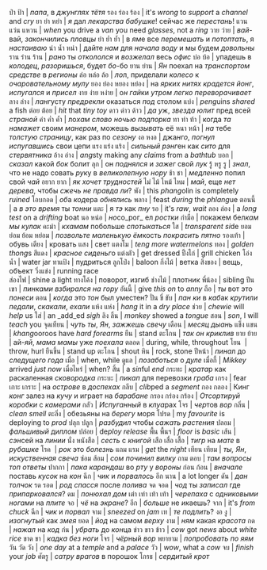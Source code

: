 ป่า ป้า        | *папа*, в _джунглях_ _тётя_
รอง ร่อง ร้อง  | it's *wrong* to _support_ a _channel_ and _cry_
ยา ย่า หย่า    | *я* дал _лекарства_ _бабушке_! сейчас же _перестань_!
แวน แว่น แหวน | *when* you drive a _van_ you need _glasses_, not a _ring_
วาย ว่าย      | *вай*-вай, _закончились_ _пловцы_
ยำ ย่ำ ย้ำ     | в *ям*е все _перемешать_ и _потоптать_, я _настаиваю_
นำ น้ำ หนำ    | дайте *нам* для _начала_ _воду_ и мы будем _довольны_
ราน ร่าน ร้าน  | *ран*о ты _откололся_ и _возжелал_ весь _офис_
บ่อ บ้อ        | упадешь в _колодец_, _разоришься_, будет *бо*-бо
ยาน ย่าน      | *Ян* поехал на _транспортом средстве_ в _регионы_
ล่อ หล่อ ล้อ    | *ло*л, приделали _колесо_ к _очаровательному_ _мулу_
ยอง ย่อง หยอง หย่อง | на _ярких_ _нитях_ _крадется_ *йонг*, _испугался_ и _присел_
งาย ง่าย หง่าย | о*н гай*ки _утром_ _легко_ _переворачивает_
ลาง ล่าง      | *ланг*усту _предрекли_ оказаться _под_ столом
แบ่ง          | *peng*uins _shared_ a fish
ต่อย ต้อย      | _hit_ that _tiny_ *toy*
ดาว ด่าว ด้าว  | *да у*ж, _звезда_ _юлит_ пред всей _страной_
คำ ค่ำ ค้ำ     | ло*хам* _слово_ _ночью_ _подпорка_
ทา ท่า ท้า     | когда *та* _намажет_ своим _манером_, можешь _вызывать_ её 
หนา หน้า      | *на* тебе _толстую_ _страницу_, как раз по _сезону_
งอ หงอ       | джа*нго*, _погнул_ _испугавшись_ свои цепи
แรง แร่ง แร้ง  | _сильный_ *рэнг*ен как _сито_ для _стервятника_
อ้าง อ่าง      | *ang*sty making any _claims_ from a _bathtub_
บอก          | _сказал_ какой *бок* болит
ลุก           | он _поднялся_ и _зажег_ свой *лук*
รู้ หรู รู       | _знал_, что не надо совать *ру*ку в _великолепную_ _нору_
ช้า ชา        | _медленно_ попил свой _*ча*й_
อยาก ยาก     | *як* _хочет_ _трудностей_
ไม่ ไม้ ไหม้ ไหม | *май*, еще _нет_ _дерева_, чтобы _сжечь_ _не правда ли_?
พัง           | this *phang*olin is completely _ruined_
โอบกอด       | *об*а *код*ера _обнялись_
พลาง         | feast _during_ the *phlang*ue
ตอนนี้         | а _в это время_ ты *тонни*
แตะ          | я *тэ* как _пну_
รอ           | it's *raw*, _wait_
ลอง ล่อง      | a *long* _test_ on a _drifting_ boat
นอ หน่อ       | *но*со_рог_ ел _ростки_
กำมือ         | покажем бел*кам мы* _кулак_
คะมำ         | *кхамам* побольше _спотыкаться_
ใส           | _transparent_ *si*de
ยอม ย่อม ย้อม หย่อม | _позвольте_ _маленькую_ *ём*кость _покрасить_ _пятно_
รองเท้า       | обувь
เตียง         | кровать
แสง          | свет 
แตงโม        | *teng more* _watermelons_
ทอง          | _golden_ *thong*s
สีแดง         | _красное_ *сиденьг*о
แต่งตัว        | get dressed
ปิ้งไก่         | grill chicken
โอ่งน้ำ        | water jar
ทาแป้ง        | пудриться
ลูกโป่ง        | baloon
กิ่งไม้         | ветка
สิ่งของ        | вещь, объект
วิ่งแข่ง        | running race   
ส่องไฟ        | shine a light
ทางโค้ง       | поворот, изгиб
ช่างไม้        | плотник
พี่น้อง         | sibling
ปีนเขา        | *пинками* _взбирался на гору_
อันนี้          | give _this on_ to *anny*
ถือ           | *ты* вот это _понеси_
ตอน          | _когда_ это *тон* был уместен?
ปั่น ขี่ ขับ      | *пан ки* в *каб*ак _крутили педали_, _скакали_, _ехали_
แห้ง แห่ง      | *hang* it in a _dry_ _place_
ช่วย          | *chewie* will _help_ us
ใส่           | an _add_ed *sigh*
ลิง ลิ้น        | _monkey_ showed a _tongue_
สอน          | *son*, I will _teach_ you
จุดเทียน       | *чуть* *ты*, *Ян*, _зажжешь_ _свечу_
เดือน         | _месяц_ *дыан*ь
แข็ง แขน      | *khang*ooroos have _hard_ _forearms_
ยืน           | stand
ตะโกน        | *так он* _криклив_
ยาย ย้าย      | ай-*яй*, _мама мамы_ уже *поехала*
ตลอด         | during, while, throughout
โยน         ​ | throw, hurl
ยืนขึ้น         | stand up
ตะโกน        | shout
หิน           | rock, stone
ปีหน้า         | *пина*л до _следущего года_
เมื่อ          | when, while
ดูแล          | _позаботься_ о *дуле*
เมื่อกี้         | *Mikkey* arrived _just now_
เมื่อไหร่       | when?
สิ้น           | a *sin*ful _end_
กระทะ        | *крата*р как раскаленная _сковородка_
กระบะ        | _пикап_ для перевозки *граба*
เกรง         | fear
เกาะ เกราะ   | на _острове_ в _доспехах_
กลีบ          | *clib*ped a _segment_
กอง กลอง     | Кинг *конг* залез на _кучу_ и играет на _барабане_
กรอง กร่อง กร้อง | _Отсортируй_ _коробки_ с _камерами_
กลัว          | _Испуганный_ в *клуа*рах
โจร          | *чер*тов _вор_
กลิ่น          | *clean* _smell_
ตะลิ่ง         | обезьяны на _берегу_ моря
โปรด         | my _favourite_ is deploying to *prod*
ปลุก ปลูก      | _разбудил_ чтобы _сажать растения_
ปลอม         | _фальшивый_ ди*плом*
ปล่อย         | de*ploy* _release_
พื้น พื้นฯ       | _floor_ is _basic_
เส้น          | *сэн*сей на _линии_
นั่ง หนังสือ     | _сесть_ с _книгой_
เสือ เสื่อ เสื้อ  | _тигр_ на _мате_ в _рубашке_
โรค         ​ | *рок* это _болезнь_
แถม แรม      | _get_ the _night_
เทียน เทียม    | *ты, Ян*, _искуственная_ _свеча_
ซ่อม ส้อม      | *сом* _починил_ _вилку_
ถาม ตอบ      | *там* _вопросы_ *топ* _ответы_
ปากกา        | *пака* _карандаш_ во _рту_ у _вороны_
ก่อน ก้อน      | _вначале_ поставь _кусок_ на *кон*
ฉีก           | *чик* и _порвалось_
อีก นาน       | a lot longer
ดัน           | *дан* _толчок_
รด รอด       | *род* _спасся_ после _полива_
จด จอด       | *чод* ты _записал_ где _припарковался_?
ดม           | _понюхал_ *дом*
เต่า เท่า เท้า เท้า | _черепаха_ с _одниковыми_ _ногами_ на _плите_
จอ           | *чё* на _экране_?
อีก           | _больше_ не *ик*аешь?
จาก          | it's _from_ *chuck*
ฉีก           | *чик* и _порвал_
จาม          | _sneezed_ on *jam*
เท           | *те* _подлить_?
งอ งู         | _изогнутый_ как _змея_
ยอด          | *йод* на самом _верху_
งาม          | *ням* какая _красота_
กด           | _нажал_ на *код*
ก่น           | _убрать_ до *кон*ца
ข่าว ขาว ข้าว  | *cow* got _news_ about _white_ _rice_
ขาด ขา       | *кадка* _без_ _ноги_
โจร          | *чёр*ный _вор_
พยายาม       | _попробовать_ *по яям*
วัน วัด วัง     | *one* _day_ at a _temple_ and a _palace_
วัว           | *wow*, what a _cow_
จบ           | _finish_ your *job*
ศัตรู          | *сатру* _врагов_ в порошок
โกรธ         | _сердитый_ *крот*
